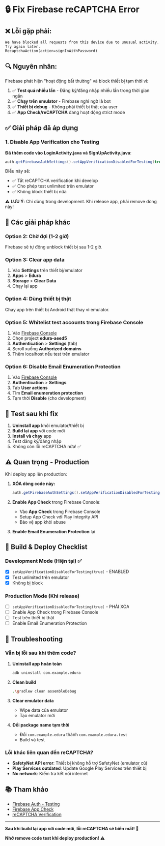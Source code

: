 # 🔒 Fix Firebase reCAPTCHA Error

## ❌ Lỗi gặp phải:

```
We have blocked all requests from this device due to unusual activity. Try again later.
RecaptchaAction(action=signInWithPassword)
```

## 🔍 Nguyên nhân:

Firebase phát hiện "hoạt động bất thường" và block thiết bị tạm thời vì:

1. ✅ **Test quá nhiều lần** - Đăng ký/đăng nhập nhiều lần trong thời gian ngắn
2. ✅ **Chạy trên emulator** - Firebase nghi ngờ là bot
3. ✅ **Thiết bị debug** - Không phải thiết bị thật của user
4. ✅ **App Check/reCAPTCHA** đang hoạt động strict mode

## ✅ Giải pháp đã áp dụng

### 1. Disable App Verification cho Testing

**Đã thêm code vào LoginActivity.java và SignUpActivity.java:**

```java
auth.getFirebaseAuthSettings().setAppVerificationDisabledForTesting(true);
```

Điều này sẽ:
- ✅ Tắt reCAPTCHA verification khi develop
- ✅ Cho phép test unlimited trên emulator
- ✅ Không block thiết bị nữa

⚠️ **LƯU Ý**: Chỉ dùng trong development. Khi release app, phải remove dòng này!

## 🚀 Các giải pháp khác

### Option 2: Chờ đợi (1-2 giờ)

Firebase sẽ tự động unblock thiết bị sau 1-2 giờ.

### Option 3: Clear app data

1. Vào **Settings** trên thiết bị/emulator
2. **Apps** > **Edura**
3. **Storage** > **Clear Data**
4. Chạy lại app

### Option 4: Dùng thiết bị thật

Chạy app trên thiết bị Android thật thay vì emulator.

### Option 5: Whitelist test accounts trong Firebase Console

1. Vào [Firebase Console](https://console.firebase.google.com/)
2. Chọn project **edura-aeed5**
3. **Authentication** > **Settings** (tab)
4. Scroll xuống **Authorized domains**
5. Thêm localhost nếu test trên emulator

### Option 6: Disable Email Enumeration Protection

1. Vào [Firebase Console](https://console.firebase.google.com/)
2. **Authentication** > **Settings**
3. Tab **User actions**
4. Tìm **Email enumeration protection**
5. Tạm thời **Disable** (cho development)

## 🧪 Test sau khi fix

1. **Uninstall app** khỏi emulator/thiết bị
2. **Build lại app** với code mới
3. **Install và chạy** app
4. Test đăng ký/đăng nhập
5. Không còn lỗi reCAPTCHA nữa! ✅

## ⚠️ Quan trọng - Production

Khi deploy app lên production:

1. **XÓA dòng code này:**
   ```java
   auth.getFirebaseAuthSettings().setAppVerificationDisabledForTesting(true);
   ```

2. **Enable App Check** trong Firebase Console:
   - Vào **App Check** trong Firebase Console
   - Setup App Check với Play Integrity API
   - Bảo vệ app khỏi abuse

3. **Enable Email Enumeration Protection** lại

## 📝 Build & Deploy Checklist

### Development Mode (Hiện tại) ✅
- [x] `setAppVerificationDisabledForTesting(true)` - ENABLED
- [x] Test unlimited trên emulator
- [x] Không bị block

### Production Mode (Khi release)
- [ ] `setAppVerificationDisabledForTesting(true)` - PHẢI XÓA
- [ ] Enable App Check trong Firebase Console
- [ ] Test trên thiết bị thật
- [ ] Enable Email Enumeration Protection

## 🔧 Troubleshooting

### Vẫn bị lỗi sau khi thêm code?

1. **Uninstall app hoàn toàn**
   ```bash
   adb uninstall com.example.edura
   ```

2. **Clean build**
   ```bash
   .\gradlew clean assembleDebug
   ```

3. **Clear emulator data**
   - Wipe data của emulator
   - Tạo emulator mới

4. **Đổi package name tạm thời**
   - Đổi `com.example.edura` thành `com.example.edura.test`
   - Build và test

### Lỗi khác liên quan đến reCAPTCHA?

- **SafetyNet API error**: Thiết bị không hỗ trợ SafetyNet (emulator cũ)
- **Play Services outdated**: Update Google Play Services trên thiết bị
- **No network**: Kiểm tra kết nối internet

## 📚 Tham khảo

- [Firebase Auth - Testing](https://firebase.google.com/docs/auth/android/test)
- [Firebase App Check](https://firebase.google.com/docs/app-check)
- [reCAPTCHA Verification](https://firebase.google.com/docs/auth/admin/verify-id-tokens)

---

**Sau khi build lại app với code mới, lỗi reCAPTCHA sẽ biến mất!** 🎉

**Nhớ remove code test khi deploy production!** ⚠️







